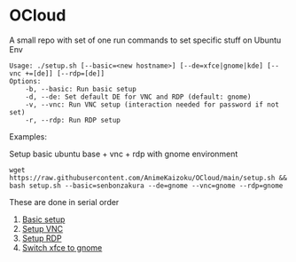 # OCloud

A small repo with set of one run commands to set specific stuff on Ubuntu Env

```
Usage: ./setup.sh [--basic=<new hostname>] [--de=xfce|gnome|kde] [--vnc +=[de]] [--rdp=[de]]
Options:
    -b, --basic: Run basic setup
    -d, --de: Set default DE for VNC and RDP (default: gnome)
    -v, --vnc: Run VNC setup (interaction needed for password if not set)
    -r, --rdp: Run RDP setup
```

Examples: 

Setup basic ubuntu base + vnc + rdp with gnome environment
```
wget https://raw.githubusercontent.com/AnimeKaizoku/OCloud/main/setup.sh && bash setup.sh --basic=senbonzakura --de=gnome --vnc=gnome --rdp=gnome
```


These are done in serial order 

1. [Basic setup](https://github.com/AnimeKaizoku/OCloud/blob/main/Basic%20Setup.md)
2. [Setup VNC](https://github.com/AnimeKaizoku/OCloud/blob/main/VNC.md)
3. [Setup RDP](https://github.com/AnimeKaizoku/OCloud/blob/main/RDP.md)
4. [Switch xfce to gnome](https://github.com/AnimeKaizoku/OCloud/blob/main/gnome-session-with-xrdp.md) 
